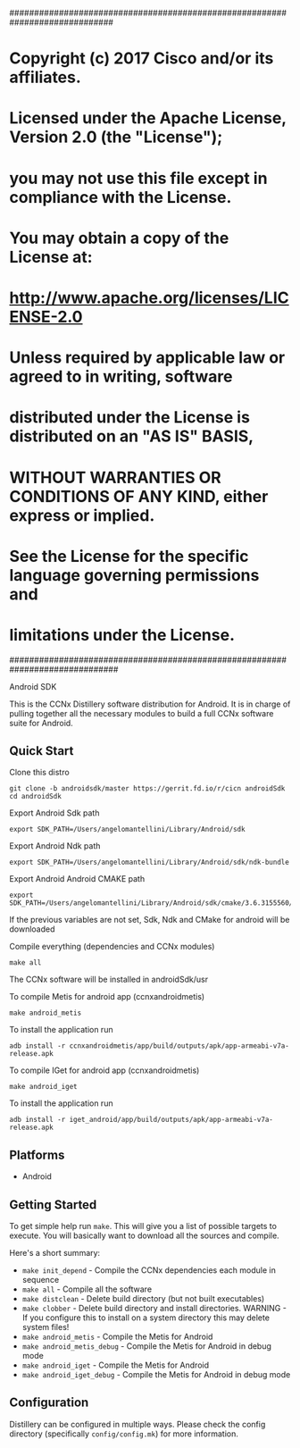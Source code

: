 #############################################################################
# Copyright (c) 2017 Cisco and/or its affiliates.
# Licensed under the Apache License, Version 2.0 (the "License");
# you may not use this file except in compliance with the License.
# You may obtain a copy of the License at:
#
#     http://www.apache.org/licenses/LICENSE-2.0
#
# Unless required by applicable law or agreed to in writing, software
# distributed under the License is distributed on an "AS IS" BASIS,
# WITHOUT WARRANTIES OR CONDITIONS OF ANY KIND, either express or implied.
# See the License for the specific language governing permissions and
# limitations under the License.
##############################################################################

Android SDK

This is the CCNx Distillery software distribution for Android. It is in charge of pulling
together all the necessary modules to build a full CCNx software suite for Android.


## Quick Start ##


Clone this distro

```
git clone -b androidsdk/master https://gerrit.fd.io/r/cicn androidSdk
cd androidSdk
```

Export Android Sdk path

```
export SDK_PATH=/Users/angelomantellini/Library/Android/sdk
```

Export Android Ndk path

```
export SDK_PATH=/Users/angelomantellini/Library/Android/sdk/ndk-bundle
```

Export Android Android CMAKE path

```
export SDK_PATH=/Users/angelomantellini/Library/Android/sdk/cmake/3.6.3155560/bin
```

If the previous variables are not set, Sdk, Ndk and CMake for android will be downloaded

Compile everything (dependencies and CCNx modules)

```
make all
```

The CCNx software will be installed in androidSdk/usr


To compile Metis for android app (ccnxandroidmetis) 

```
make android_metis
```

To install the application run

```
adb install -r ccnxandroidmetis/app/build/outputs/apk/app-armeabi-v7a-release.apk
```

To compile IGet for android app (ccnxandroidmetis) 

```
make android_iget
```

To install the application run

```
adb install -r iget_android/app/build/outputs/apk/app-armeabi-v7a-release.apk
```


## Platforms ##

- Android



## Getting Started ##

To get simple help run `make`. This will give you a list of possible targets to
execute. You will basically want to download all the sources and compile.

Here's a short summary:

- `make init_depend` - Compile the CCNx dependencies each module in sequence
- `make all` - Compile all the software
- `make distclean` - Delete build directory (but not built executables)
- `make clobber` - Delete build directory and install directories. WARNING - If you configure this to install on a system directory this may delete system files!
- `make android_metis` - Compile the Metis for Android
- `make android_metis_debug` - Compile the Metis for Android in debug mode
- `make android_iget` - Compile the Metis for Android
- `make android_iget_debug` - Compile the Metis for Android in debug mode


## Configuration ##

Distillery can be configured in multiple ways.  Please check the config directory (specifically `config/config.mk`) for more information.

